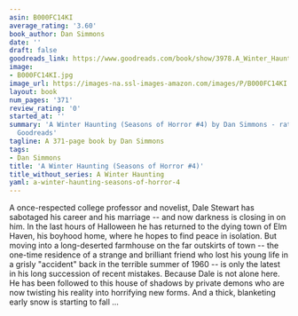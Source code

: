```yaml
---
asin: B000FC14KI
average_rating: '3.60'
book_author: Dan Simmons
date: ''
draft: false
goodreads_link: https://www.goodreads.com/book/show/3978.A_Winter_Haunting
image:
- B000FC14KI.jpg
image_url: https://images-na.ssl-images-amazon.com/images/P/B000FC14KI.01._SCLZZZZZZZ.jpg
layout: book
num_pages: '371'
review_rating: '0'
started_at: ''
summary: 'A Winter Haunting (Seasons of Horror #4) by Dan Simmons - rated 3.60/5 on
  Goodreads'
tagline: A 371-page book by Dan Simmons
tags:
- Dan Simmons
title: 'A Winter Haunting (Seasons of Horror #4)'
title_without_series: A Winter Haunting
yaml: a-winter-haunting-seasons-of-horror-4
---
```


<p>A once-respected college professor and novelist, Dale Stewart has sabotaged his career and his marriage -- and now darkness is closing in on him. In the last hours of Halloween he has returned to the dying town of Elm Haven, his boyhood home, where he hopes to find peace in isolation. But moving into a long-deserted farmhouse on the far outskirts of town -- the one-time residence of a strange and brilliant friend who lost his young life in a grisly "accident" back in the terrible summer of 1960 -- is only the latest in his long succession of recent mistakes. Because Dale is not alone here. He has been followed to this house of shadows by private demons who are now twisting his reality into horrifying new forms. And a thick, blanketing early snow is starting to fall ...</p>